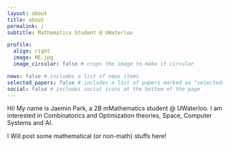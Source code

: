 ```yaml
---
layout: about
title: about
permalink: /
subtitle: Mathematics Student @ UWaterloo

profile:
  align: right
  image: ME.jpg
  image_circular: false # crops the image to make it circular

news: false # includes a list of news items
selected_papers: false # includes a list of papers marked as "selected={true}"
social: false # includes social icons at the bottom of the page
---
```


Hi! My name is Jaemin Park, a 2B mMathematics student @ UWaterloo. I am interested in Combinatorics and Optimization theories, Space, Computer Systems and AI. 

I Will post some mathematical (or non-math) stuffs here!
